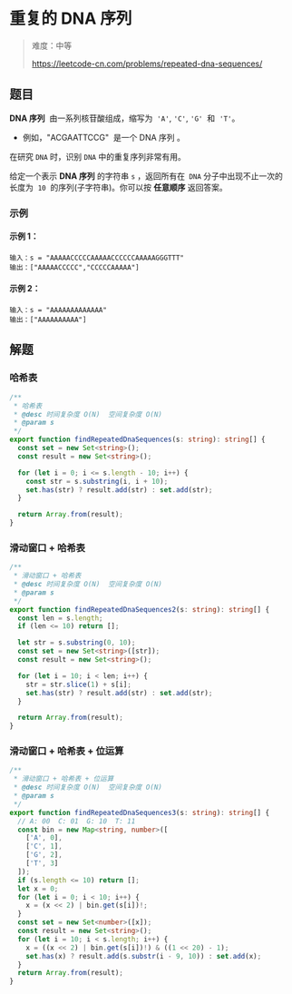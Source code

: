 # 重复的 DNA 序列

> 难度：中等
>
> https://leetcode-cn.com/problems/repeated-dna-sequences/

## 题目

**DNA 序列**  由一系列核苷酸组成，缩写为  `'A'`, `'C'`, `'G'`  和  `'T'`。

- 例如，"ACGAATTCCG"  是一个 DNA 序列 。

在研究 `DNA` 时，识别 `DNA` 中的重复序列非常有用。

给定一个表示 **DNA 序列** 的字符串 `s` ，返回所有在` DNA` 分子中出现不止一次的  
长度为  `10`  的序列(子字符串)。你可以按 **任意顺序** 返回答案。

### 示例

#### 示例 1：

```
输入：s = "AAAAACCCCCAAAAACCCCCCAAAAAGGGTTT"
输出：["AAAAACCCCC","CCCCCAAAAA"]
```

#### 示例 2：

```
输入：s = "AAAAAAAAAAAAA"
输出：["AAAAAAAAAA"]
```

## 解题

### 哈希表

```typescript
/**
 * 哈希表
 * @desc 时间复杂度 O(N)  空间复杂度 O(N)
 * @param s
 */
export function findRepeatedDnaSequences(s: string): string[] {
  const set = new Set<string>();
  const result = new Set<string>();

  for (let i = 0; i <= s.length - 10; i++) {
    const str = s.substring(i, i + 10);
    set.has(str) ? result.add(str) : set.add(str);
  }

  return Array.from(result);
}
```

### 滑动窗口 + 哈希表

```typescript
/**
 * 滑动窗口 + 哈希表
 * @desc 时间复杂度 O(N)  空间复杂度 O(N)
 * @param s
 */
export function findRepeatedDnaSequences2(s: string): string[] {
  const len = s.length;
  if (len <= 10) return [];

  let str = s.substring(0, 10);
  const set = new Set<string>([str]);
  const result = new Set<string>();

  for (let i = 10; i < len; i++) {
    str = str.slice(1) + s[i];
    set.has(str) ? result.add(str) : set.add(str);
  }

  return Array.from(result);
}
```

### 滑动窗口 + 哈希表 + 位运算

```typescript
/**
 * 滑动窗口 + 哈希表 + 位运算
 * @desc 时间复杂度 O(N)  空间复杂度 O(N)
 * @param s
 */
export function findRepeatedDnaSequences3(s: string): string[] {
  // A: 00  C: 01  G: 10  T: 11
  const bin = new Map<string, number>([
    ['A', 0],
    ['C', 1],
    ['G', 2],
    ['T', 3]
  ]);
  if (s.length <= 10) return [];
  let x = 0;
  for (let i = 0; i < 10; i++) {
    x = (x << 2) | bin.get(s[i])!;
  }
  const set = new Set<number>([x]);
  const result = new Set<string>();
  for (let i = 10; i < s.length; i++) {
    x = ((x << 2) | bin.get(s[i])!) & ((1 << 20) - 1);
    set.has(x) ? result.add(s.substr(i - 9, 10)) : set.add(x);
  }
  return Array.from(result);
}
```
